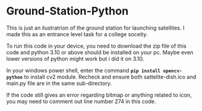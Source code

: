 # Ground-Station-Python
This is just an ilustratrion of the ground station for launching satellites. I made this as an entrance level task for a college soceity.

To run this code in your device, you need to download the zip file of this code and python 3.10 or above should be installed on your pc. Maybe even lower versions of python might work but i did it on 3.10.

In your windows power shell, enter the command **```pip install opencv-python```** to install cv2 module.
Recheck and ensure both sattelite-dish.ico and main.py file are in the same sub-directory.

If the code still gives an error regarding bitmap or anything related to icon, you may need to comment out line number 274 in this code.
